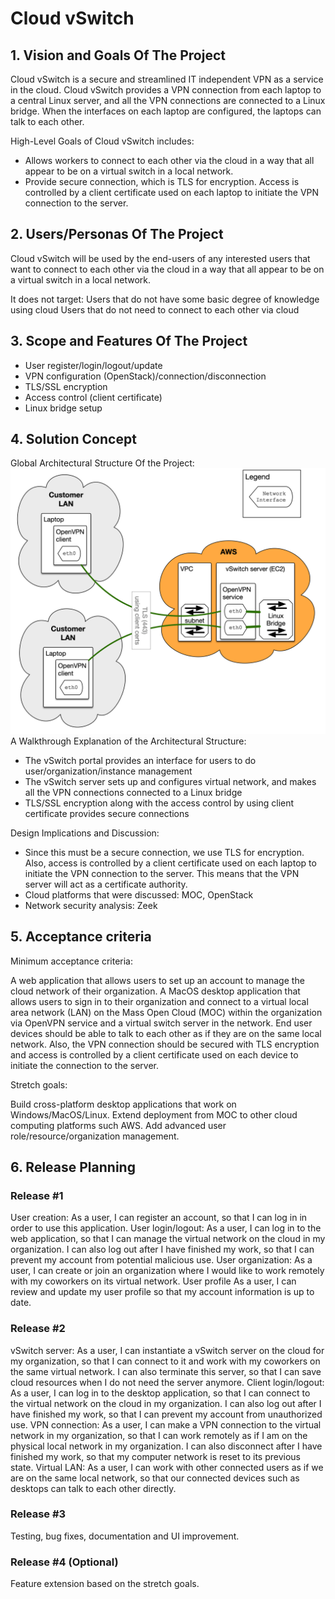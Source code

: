 # Cloud vSwitch

## 1. Vision and Goals Of The Project
Cloud vSwitch is a secure and streamlined IT independent VPN as a service in the cloud. Cloud vSwitch provides a VPN connection from each laptop to a central Linux server, and all the VPN connections are connected to a Linux bridge. When the interfaces on each laptop are configured, the laptops can talk to each other. 

High-Level Goals of Cloud vSwitch includes: 
* Allows workers to connect to each other via the cloud in a way that all appear to be on a virtual switch in a local network.
* Provide secure connection, which is TLS for encryption. Access is controlled by a client certificate used on each laptop to initiate the VPN connection to the server. 

## 2. Users/Personas Of The Project
Cloud vSwitch will be used by the end-users of any interested users that want to connect to each other via the cloud in a way that all appear to be on a virtual switch in a local network.

It does not target:
Users that do not have some basic degree of knowledge using cloud
Users that do not need to connect to each other via cloud
## 3. Scope and Features Of The Project
* User register/login/logout/update
* VPN configuration (OpenStack)/connection/disconnection
* TLS/SSL encryption
* Access control (client certificate)
* Linux bridge setup


## 4. Solution Concept
Global Architectural Structure Of the Project:
![wireframe](./vSwitch-general.png)
A Walkthrough Explanation of the Architectural Structure:
* The vSwitch portal provides an interface for users to do user/organization/instance management
* The vSwitch server sets up and configures virtual network, and makes all the VPN connections connected to a Linux bridge
* TLS/SSL encryption along with the access control by using client certificate provides secure connections

Design Implications and Discussion:
* Since this must be a secure connection, we use TLS for encryption. Also, access is controlled by a client certificate used on each laptop to initiate the VPN connection to the server. This means that the VPN server will act as a certificate authority.
* Cloud platforms that were discussed: MOC, OpenStack
* Network security analysis: Zeek

## 5. Acceptance criteria
Minimum acceptance criteria:

A web application that allows users to set up an account to manage the cloud network of their organization.
A MacOS desktop application that allows users to sign in to their organization and connect to a virtual local area network (LAN) on the Mass Open Cloud (MOC) within the organization via OpenVPN service and a virtual switch server in the network. 
End user devices should be able to talk to each other as if they are on the same local network. Also, the VPN connection should be secured with TLS encryption and access is controlled by a client certificate used on each device to initiate the connection to the server.

Stretch goals:

Build cross-platform desktop applications that work on Windows/MacOS/Linux.
Extend deployment from MOC to other cloud computing platforms such AWS.
Add advanced user role/resource/organization management.

## 6. Release Planning
### Release #1 
User creation: 
As a user, I can register an account, so that I can log in in order to use this application.
User login/logout:
As a user, I can log in to the web application, so that I can manage the virtual network on the cloud in my organization. I can also log out after I have finished my work, so that I can prevent my account from potential malicious use.
User organization:
As a user, I can create or join an organization where I would like to work remotely with my coworkers on its virtual network.
User profile
As a user, I can review and update my user profile so that my account information is up to date.

### Release #2 
vSwitch server:
As a user, I can instantiate a vSwitch server on the cloud for my organization, so that I can connect to it and work with my coworkers on the same virtual network. I can also terminate this server, so that I can save cloud resources when I do not need the server anymore. 
Client login/logout:
As a user, I can log in to the desktop application, so that I can connect to the virtual network on the cloud in my organization. I can also log out after I have finished my work, so that I can prevent my account from unauthorized use.
VPN connection: 
As a user, I can make a VPN connection to the virtual network in my organization, so that I can work remotely as if I am on the physical local network in my organization. I can also disconnect after I have finished my work, so that my computer network is reset to its previous state.
Virtual LAN:
As a user, I can work with other connected users as if we are on the same local network, so that our connected devices such as desktops can talk to each other directly.

### Release #3
Testing, bug fixes, documentation and UI improvement. 

### Release #4 (Optional)
Feature extension based on the stretch goals.

